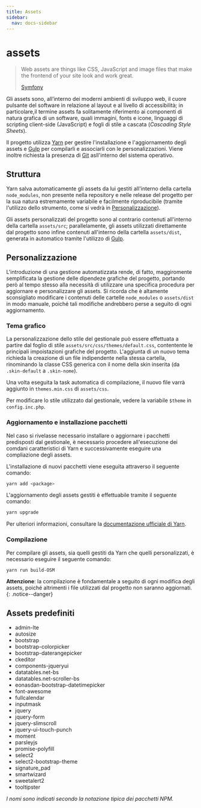 ```yaml
---
title: Assets
sidebar:
  nav: docs-sidebar
---
```


# assets

> Web assets are things like CSS, JavaScript and image files that make the frontend of your site look and work great.
>
> [Symfony](http://symfony.com/doc/current/best_practices/web-assets.html)

Gli assets sono, all’interno dei moderni ambienti di sviluppo web, il cuore pulsante del software in relazione al layout e al livello di accessibilità; in particolare,il termine assets fa solitamente riferimento ai componenti di natura grafica di un software, quali immagini, fonts e icone, linguaggi di scripting client-side \(JavaScript\) e fogli di stile a cascata \(_Cascading Style Sheets_\).

Il progetto utilizza [Yarn](https://yarnpkg.com/) per gestire l'installazione e l'aggiornamento degli assets e [Gulp](http://gulpjs.com/) per compilarli e associarli con le personalizzazioni. Viene inoltre richiesta la presenza di [Git](https://git-scm.com/) asll'interno del sistema operativo.

## Struttura

Yarn salva automaticamente gli assets da lui gestiti all'interno della cartella `node_modules`, non presente nella repository e nelle release del progetto per la sua natura estremamente variabile e facilmente riproducibile \(tramite l'utilizzo dello strumento, come si vedrà in [Personalizzazione](assets.md#personalizzazione)\).

Gli assets personalizzati del progetto sono al contrario contenuti all'interno della cartella `assets/src`; parallelamente, gli assets utilizzati direttamente dal progetto sono infine contenuti all'interno della cartella `assets/dist`, generata in automatico tramite l'utilizzo di [Gulp](http://gulpjs.com/).

## Personalizzazione

L'introduzione di una gestione automatizzata rende, di fatto, maggiromente semplificata la gestione delle dipendeze grafiche del progetto, portando però al tempo stesso alla necessità di utilizzare una specifica procedura per aggiornare e personalizzare gli assets. Si ricorda che è altamente sconsigliato modificare i contenuti delle cartelle `node_modules` o `assets/dist` in modo manuale, poiché tali modifiche andrebbero perse a seguito di ogni aggiornamento.

### Tema grafico

La personalizzazione dello stile del gestionale può essere effettuata a partire dal foglio di stile `assets/src/css/themes/default.css`, contentente le principali impoistazioni grafiche del progetto. L'aggiunta di un nuovo tema richieda la creazione di un file indipendente nella stessa cartella, rinominando la classe CSS generica con il nome della skin inserita \(da `.skin-default` a `.skin-nome`\).

Una volta eseguita la task automatica di compilazione, il nuovo file varrà aggiunto in `themes.min.css` di `assets/css`.

Per modificare lo stile utilizzato dal gestionale, vedere la variabile `$theme` in `config.inc.php`.

### Aggiornamento e installazione pacchetti

Nel caso si rivelasse necessario installare o aggiornare i pacchetti predisposti dal gestionale, è necessario procedere all'esecuzione dei comdani caratteristici di Yarn e successivamente eseguire una compliazione degli assets.

L'installazione di nuovi pacchetti viene eseguita attraverso il seguente comando:

```bash
yarn add <package>
```

L'aggiornamento degli assets gestiti è effettuabile tramite il seguente comando:

```bash
yarn upgrade
```

Per ulteriori informazioni, consultare la [documentazione ufficiale di Yarn](https://yarnpkg.com/en/docs).

### Compilazione

Per compilare gli assets, sia quelli gestiti da Yarn che quelli personalizzati, è necessario eseguire il seguente comando:

```bash
yarn run build-OSM
```

**Attenzione**: la compilazione è fondamentale a seguito di ogni modifica degli assets, poiché altrimenti i file utilizzati dal progetto non saranno aggiornati. {: .notice--danger}

## Assets predefiniti

* admin-lte
* autosize
* bootstrap
* bootstrap-colorpicker
* bootstrap-daterangepicker
* ckeditor
* components-jqueryui
* datatables.net-bs
* datatables.net-scroller-bs
* eonasdan-bootstrap-datetimepicker
* font-awesome
* fullcalendar
* inputmask
* jquery
* jquery-form
* jquery-slimscroll
* jquery-ui-touch-punch
* moment
* parsleyjs
* promise-polyfill
* select2
* select2-bootstrap-theme
* signature\_pad
* smartwizard
* sweetalert2
* tooltipster

_I nomi sono indicati secondo la notazione tipica dei pacchetti NPM._

